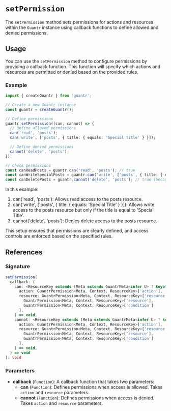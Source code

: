 # `setPermission`

The `setPermission` method sets permissions for actions and resources within the `Guantr` instance using callback functions to define allowed and denied permissions.

## Usage

You can use the `setPermission` method to configure permissions by providing a callback function. This function will specify which actions and resources are permitted or denied based on the provided rules.

### Example

```ts
import { createGuantr } from 'guantr';

// Create a new Guantr instance
const guantr = createGuantr();

// Define permissions
guantr.setPermission((can, cannot) => {
  // Define allowed permissions
  can('read', 'posts');
  can('write', ['posts', { title: { equals: 'Special Title' } }]);

  // Define denied permissions
  cannot('delete', 'posts');
});

// Check permissions
const canReadPosts = guantr.can('read', 'posts'); // true
const canWriteSpecialPosts = guantr.can('write', ['posts', { title: { equals: 'Special Title' } }]); // true
const canDeletePosts = guantr.cannot('delete', 'posts'); // true (because 'delete' is denied)

```

In this example:

1. can('read', 'posts'): Allows read access to the posts resource.
2. can('write', ['posts', { title: { equals: 'Special Title' } }]): Allows write access to the posts resource but only if the title is equal to 'Special Title'.
3. cannot('delete', 'posts'): Denies delete access to the posts resource.

This setup ensures that permissions are clearly defined, and access controls are enforced based on the specified rules.

## References

### Signature

```ts
setPermission(
  callback: (
    can: <ResourceKey extends (Meta extends GuantrMeta<infer U> ? keyof U : string)>(
      action: GuantrPermission<Meta, Context, ResourceKey>['action'],
      resource: GuantrPermission<Meta, Context, ResourceKey>['resource'] | [
        GuantrPermission<Meta, Context, ResourceKey>['resource'],
        GuantrPermission<Meta, Context, ResourceKey>['condition']
      ],
    ) => void,
    cannot: <ResourceKey extends (Meta extends GuantrMeta<infer U> ? keyof U : string)>(
      action: GuantrPermission<Meta, Context, ResourceKey>['action'],
      resource: GuantrPermission<Meta, Context, ResourceKey>['resource'] | [
        GuantrPermission<Meta, Context, ResourceKey>['resource'],
        GuantrPermission<Meta, Context, ResourceKey>['condition']
      ],
    ) => void,
  ) => void
): void
```

### Parameters

- **callback** (`Function`): A callback function that takes two parameters:
  - **can** (`Function`): Defines permissions when access is allowed. Takes `action` and `resource` parameters.
  - **cannot** (`Function`): Defines permissions when access is denied. Takes `action` and `resource` parameters.